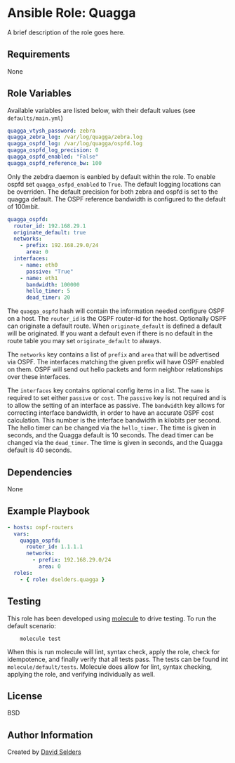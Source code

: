 # Ansible Role: Quagga

A brief description of the role goes here.

## Requirements

None

## Role Variables

Available variables are listed below, with their default values (see `defaults/main.yml`)

```yaml
quagga_vtysh_password: zebra
quagga_zebra_log: /var/log/quagga/zebra.log
quagga_ospfd_log: /var/log/quagga/ospfd.log
quagga_ospfd_log_precision: 0
quagga_ospfd_enabled: "False"
quagga_ospfd_reference_bw: 100
```

Only the zebdra daemon is eanbled by default within the role.  To enable ospfd set `quagga_osfpd_enabled` to `True`.  The default logging locations can be overriden.  The default precision for both zebra and ospfd is set to the quagga default.  The OSPF reference bandwidth is configured to the default of 100mbit.

```yaml
quagga_ospfd:
  router_id: 192.168.29.1
  originate_default: true
  networks:
    - prefix: 192.168.29.0/24
      area: 0
  interfaces:
    - name: eth0
      passive: "True"
    - name: eth1
      bandwidth: 100000
      hello_timer: 5
      dead_timer: 20
```

The `quagga_ospfd` hash will contain the information needed configure OSPF on a host.  The `router_id` is the OSPF router-id for the host.  Optionally OSPF can originate a default route.  When `originate_default` is defined a default will be originated.  If you want a default even if there is no default in the route table you may set `originate_default` to always.

The `networks` key contains a list of `prefix` and `area` that will be advertised via OSPF.  The interfaces matching the given prefix will have OSPF enabled on them.  OSPF will send out hello packets and form neighbor relationships over these interfaces.

The `interfaces` key contains optional config items in a list.  The `name` is required to set either `passive` or `cost`.  The `passive` key is not required and is to allow the setting of an interface as passive.  The `bandwidth` key allows for correcting interface bandwidth, in order to have an accurate OSPF cost calculation.  This number is the interface bandwidth in kilobits per second.  The hello timer can be changed via the `hello_timer`.  The time is given in seconds, and the Quagga default is 10 seconds.  The dead timer can be changed via the `dead_timer`.  The time is given in seconds, and the Quagga default is 40 seconds.

## Dependencies

None

## Example Playbook

```yaml
- hosts: ospf-routers
  vars:
    quagga_ospfd:
      router_id: 1.1.1.1
      networks:
        - prefix: 192.168.29.0/24
          area: 0
  roles:
    - { role: dselders.quagga }
```

## Testing

This role has been developed using [molecule](https://molecule.readthedocs.io/en/latest/) to drive testing.  To run the default scenario:

        molecule test

When this is run molecule will lint, syntax check, apply the role, check for idempotence, and finally verify that all tests pass.  The tests can be found int `molecule/default/tests`.  Molecule does allow for lint, syntax checking, applying the role, and verifying individually as well.

## License

BSD

## Author Information

Created by [David Selders](https://github.com/dselders)
